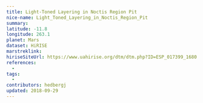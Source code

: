 ```yaml
---
title: Light-Toned Layering in Noctis Region Pit
nice-name: Light_Toned_Layering_in_Noctis_Region_Pit
summary:
latitude: -11.8
longitude: 263.1
planet: Mars
dataset: HiRISE
marstreklink:
hiriseSiteUrl: https://www.uahirise.org/dtm/dtm.php?ID=ESP_017399_1680
references:
  -
tags:
  -
contributors: hedbergj
updated: 2018-09-29
---
```

